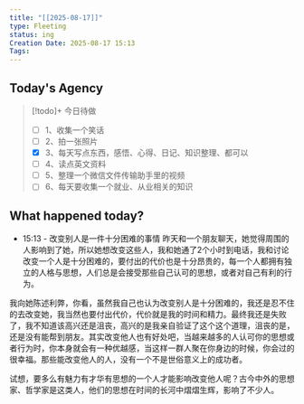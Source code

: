 ```yaml
---
title: "[[2025-08-17]]"
type: Fleeting
status: ing
Creation Date: 2025-08-17 15:13
Tags:
---
```

## Today's Agency
> [!todo]+ 今日待做
> - [ ] 1、收集一个笑话
> - [ ] 2、拍一张照片
> - [x] 3、每天写点东西，感悟、心得、日记、知识整理、都可以
> - [ ] 4、读点英文资料
> - [ ] 5、整理一个微信文件传输助手里的视频
> - [ ] 6、每天要收集一个就业、从业相关的知识

## What happened today?
- 15:13 - 改变别人是一件十分困难的事情
昨天和一个朋友聊天，她觉得周围的人影响到了她，所以她想改变这些人，我和她通了2个小时到电话，我和讨论改变一个人是十分困难的，要付出的代价也是十分昂贵的，每一个人都拥有独立的人格与思想，人们总是会接受那些自己认可的思想，或者对自己有利的行为。

我向她陈述利弊，你看，虽然我自己也认为改变别人是十分困难的，我还是忍不住的去改变她，我当然也要付出代价，代价就是我的时间和精力。最终我还是失败了，我不知道该高兴还是沮丧，高兴的是我亲自验证了这个这个道理，沮丧的是，还是没有能帮到朋友。其实改变他人也有好处吧，当越来越多的人认可你的思想或者行为时，你本身就会有一种优越感，当这样一群人聚在你身边的时候，你会过的很幸福。那些能改变他人的人，没有一个不是世俗意义上的成功者。

试想，要多么有魅力有才华有思想的一个人才能影响改变他人呢？古今中外的思想家、哲学家是这类人，他们的思想在时间的长河中熠熠生辉，影响了不少人。